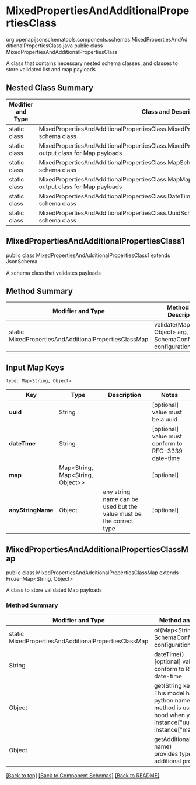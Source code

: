 # MixedPropertiesAndAdditionalPropertiesClass
org.openapijsonschematools.components.schemas.MixedPropertiesAndAdditionalPropertiesClass.java
public class MixedPropertiesAndAdditionalPropertiesClass

A class that contains necessary nested schema classes, and classes to store validated list and map payloads

## Nested Class Summary
| Modifier and Type | Class and Description |
| ----------------- | ---------------------- |
| static class | MixedPropertiesAndAdditionalPropertiesClass.MixedPropertiesAndAdditionalPropertiesClass1<br> schema class |
| static class | MixedPropertiesAndAdditionalPropertiesClass.MixedPropertiesAndAdditionalPropertiesClassMap<br> output class for Map payloads |
| static class | MixedPropertiesAndAdditionalPropertiesClass.MapSchema<br> schema class |
| static class | MixedPropertiesAndAdditionalPropertiesClass.MapMap<br> output class for Map payloads |
| static class | MixedPropertiesAndAdditionalPropertiesClass.DateTime<br> schema class |
| static class | MixedPropertiesAndAdditionalPropertiesClass.UuidSchema<br> schema class |

## MixedPropertiesAndAdditionalPropertiesClass1
public class MixedPropertiesAndAdditionalPropertiesClass1
extends JsonSchema

A schema class that validates payloads


## Method Summary
| Modifier and Type | Method and Description |
| ----------------- | ---------------------- |
| static MixedPropertiesAndAdditionalPropertiesClassMap | validate(Map<String, Object> arg, SchemaConfiguration configuration) |

## Input Map Keys
```
type: Map<String, Object>
```
Key | Type |  Description | Notes
------------ | ------------- | ------------- | -------------
**uuid** | String |  | [optional] value must be a uuid
**dateTime** | String |  | [optional] value must conform to RFC-3339 date-time
**map** | Map<String, Map<String, Object>> |  | [optional]
**anyStringName** | Object | any string name can be used but the value must be the correct type | [optional]

## MixedPropertiesAndAdditionalPropertiesClassMap
public class MixedPropertiesAndAdditionalPropertiesClassMap
extends FrozenMap<String, Object>

A class to store validated Map payloads

### Method Summary
| Modifier and Type | Method and Description |
| ----------------- | ---------------------- |
| static MixedPropertiesAndAdditionalPropertiesClassMap | of(Map<String, Object> arg, SchemaConfiguration configuration) |
| String | dateTime()<br>[optional] value must conform to RFC-3339 date-time |
| Object | get(String key)<br>This model has invalid python names so this method is used under the hood when you access instance["uuid"], instance["map"],  |
| Object | getAdditionalProperty(String name)<br>provides type safety for additional properties |


[[Back to top]](#top) [[Back to Component Schemas]](../../../README.md#Component-Schemas) [[Back to README]](../../../README.md)
